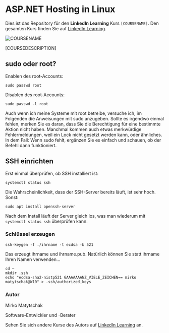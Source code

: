 # ASP.NET Hosting in Linux

Dies ist das Repository für den **LinkedIn Learning** Kurs `[COURSENAME]`. Den gesamten Kurs finden Sie auf [LinkedIn Learning][lil-course-url].

![COURSENAME][lil-thumbnail-url] 

[COURSEDESCRIPTION]

## sudo oder root?
Enablen des root-Accounts:
```
sudo passwd root
```
Disablen des root-Accounts:
```
sudo passwd -l root
```
Auch wenn ich meine Systeme mit root betreibe, versuche ich, im Folgenden die Anweisungen mit sudo anzugeben. Sollte es irgendwo einmal fehlen, merken Sie es daran, dass Sie die Berechtigung für eine bestimmte Aktion nicht haben. Manchmal kommen auch etwas merkwürdige Fehlermeldungen, weil ein Lock nicht gesetzt werden kann, oder ähnliches. In dem Fall: Wenn sudo fehlt, ergänzen Sie es einfach und schauen, ob der Befehl dann funktioniert.

## SSH einrichten

Erst einmal überprüfen, ob SSH installiert ist:
```
systemctl status ssh
```
Die Wahrscheinlichkeit, dass der SSH-Server bereits läuft, ist sehr hoch. Sonst:

```
sudo apt install openssh-server
```
Nach dem Install läuft der Server gleich los, was man wiederum mit `systemctl status ssh` überprüfen kann.

### Schlüssel erzeugen

```
ssh-keygen -f ./ihrname -t ecdsa -b 521
```
Das erzeugt ihrname und ihrname.pub. Natürlich können Sie statt ihrname Ihren Namen verwenden...

```
cd ~
mkdir .ssh
echo "ecdsa-sha2-nistp521 GAAAAAAANZ_VIELE_ZEICHEN== mirko matytschak@W10" > .ssh/authorized_keys
```

### Autor

Mirko Matytschak

Software-Entwickler und -Berater

Sehen Sie sich andere Kurse des Autors auf [LinkedIn Learning](https://www.linkedin.com/learning/instructors/name_des_autors) an.

[0]: # (Replace these placeholder URLs with actual course URLs)
[lil-course-url]: https://www.linkedin.com
[lil-thumbnail-url]: https:

